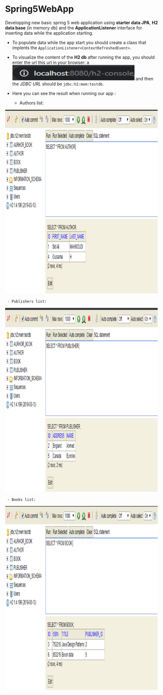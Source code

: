 # Spring5WebApp
Developping new basic spring 5 web application using **starter data JPA**, **H2 data base** (in memory db) 
and the **ApplicationListener** interface for inserting data while the application starting.

- To populate data while the app start you should create a class that implents the ```ApplicationListener<ContextRefreshedEvent>```.

- To visualize the content of the **H2 db** after running the app, you should enter the url this url in your browser:
a
<img src="url.PNG" width="400" height="50" />  and then the *JDBC URL* should be ``` jdbc:h2:mem:testdb ```.

- Here you can see the result when running our app :

    - Authors list:

<img src="selectAuthors.PNG" width="500" height="600" />


     - Publishers list:

<img src="Publisher.PNG" width="500" height="600" />


     - Books list:

<img src="selectBooks.PNG" width="500" height="600" />
